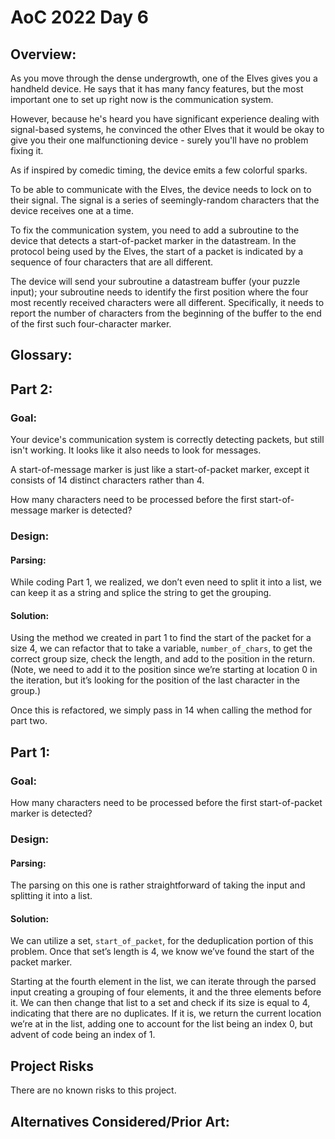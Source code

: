 # AoC 2022 Day 6

## Overview:
As you move through the dense undergrowth, one of the Elves gives you a handheld device. He says that it has many fancy 
features, but the most important one to set up right now is the communication system.

However, because he's heard you have significant experience dealing with signal-based systems, he convinced the other 
Elves that it would be okay to give you their one malfunctioning device - surely you'll have no problem fixing it.

As if inspired by comedic timing, the device emits a few colorful sparks.

To be able to communicate with the Elves, the device needs to lock on to their signal. The signal is a series of 
seemingly-random characters that the device receives one at a time.

To fix the communication system, you need to add a subroutine to the device that detects a start-of-packet marker in the 
datastream. In the protocol being used by the Elves, the start of a packet is indicated by a sequence of four characters 
that are all different.

The device will send your subroutine a datastream buffer (your puzzle input); your subroutine needs to identify the 
first position where the four most recently received characters were all different. Specifically, it needs to report 
the number of characters from the beginning of the buffer to the end of the first such four-character marker.

## Glossary:

## Part 2:
### Goal:
Your device's communication system is correctly detecting packets, but still isn't working. It looks like it also needs 
to look for messages.

A start-of-message marker is just like a start-of-packet marker, except it consists of 14 distinct characters rather 
than 4.

How many characters need to be processed before the first start-of-message marker is detected?

### Design:

#### Parsing:
While coding Part 1, we realized, we don’t even need to split it into a list, we can keep it as a string and splice the 
string to get the grouping.

#### Solution:
Using the method we created in part 1 to find the start of the packet for a size 4, we can refactor that to take a 
variable, `number_of_chars`, to get the correct group size, check the length, and add to the position in the return. 
(Note, we need to add it to the position since we’re starting at location 0 in the iteration, but it’s looking for the 
position of the last character in the group.)

Once this is refactored, we simply pass in 14 when calling the method for part two.

## Part 1:

### Goal:
How many characters need to be processed before the first start-of-packet marker is detected?

### Design:

#### Parsing:
The parsing on this one is rather straightforward of taking the input and splitting it into a list.

#### Solution:
We can utilize a set, `start_of_packet`, for the deduplication portion of this problem. Once that set’s length is 4, 
we know we’ve found the start of the packet marker.

Starting at the fourth element in the list, we can iterate through the parsed input creating a grouping of four elements, 
it and the three elements before it.  We can then change that list to a set and check if its size is equal to 4, 
indicating that there are no duplicates. If it is, we return the current location we’re at in the list, adding one to 
account for the list being an index 0, but advent of code being an index of 1.

## Project Risks
There are no known risks to this project. 

## Alternatives Considered/Prior Art:







